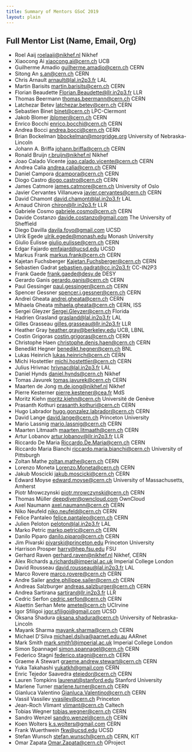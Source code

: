 ```yaml
---
title: Summary of Mentors GSoC 2019
layout: plain
---
```


## Full Mentor List (Name, Email, Org)

- Roel Aaij [roelaaij@nikhef.nl](mailto:roelaaij@nikhef.nl) Nikhef
- Xiaocong Ai [xiaocong.ai@cern.ch](mailto:xiaocong.ai@cern.ch) UCB
- Guilherme Amadio [guilherme.amadio@cern.ch](mailto:guilherme.amadio@cern.ch)
  CERN
- Sitong An [s.an@cern.ch](mailto:s.an@cern.ch) CERN
- Chris Arnault [arnault@lal.in2p3.fr](mailto:arnault@lal.in2p3.fr) LAL
- Martin Barisits [martin.barisits@cern.ch](mailto:martin.barisits@cern.ch) CERN
- Florian Beaudette
  [Florian.Beaudette@llr.in2p3.fr](mailto:Florian.Beaudette@llr.in2p3.fr) LLR
- Thomas Beermann [thomas.beermann@cern.ch](mailto:thomas.beermann@cern.ch) CERN
- Latchezar Betev [latchezar.betev@cern.ch](mailto:latchezar.betev@cern.ch) CERN
- Sebastien Binet [binet@cern.ch](mailto:binet@cern.ch) LPC-Clermont
- Jakob Blomer [jblomer@cern.ch](mailto:jblomer@cern.ch) CERN
- Enrico Bocchi [enrico.bocchi@cern.ch](mailto:enrico.bocchi@cern.ch) CERN
- Andrea Bocci [andrea.bocci@cern.ch](mailto:andrea.bocci@cern.ch) CERN
- Brian Bockelman [bbockelman@morgridge.org](mailto:bbockelman@morgridge.org)
  University of Nebraska-Lincoln
- Johann A. Briffa [johann.briffa@cern.ch](mailto:johann.briffa@cern.ch) CERN
- Ronald Bruijn [r.bruijn@nikhef.nl](mailto:r.bruijn@nikhef.nl) Nikhef
- Joao Calado Vicente
  [joao.calado.vicente@cern.ch](mailto:joao.calado.vicente@cern.ch) CERN
- Andrea Calia [andrea.calia@cern.ch](mailto:andrea.calia@cern.ch) CERN
- Daniel Campora [dcampora@cern.ch](mailto:dcampora@cern.ch) CERN
- Diogo Castro [diogo.castro@cern.ch](mailto:diogo.castro@cern.ch) CERN
- James Catmore [james.catmore@cern.ch](mailto:james.catmore@cern.ch) University
  of Oslo
- Javier Cervantes Villanueva
  [javier.cervantes@cern.ch](mailto:javier.cervantes@cern.ch) CERN
- David Chamont [david.chamont@lal.in2p3.fr](mailto:david.chamont@lal.in2p3.fr)
  LAL
- Arnaud Chiron [chiron@llr.in2p3.fr](mailto:chiron@llr.in2p3.fr) LLR
- Gabriele Cosmo [gabriele.cosmo@cern.ch](mailto:gabriele.cosmo@cern.ch) CERN
- Davide Costanzo [davide.costanzo@gmail.com](mailto:davide.costanzo@gmail.com)
  The University of Sheffield
- Diego Davilla [davila.foyo@gmail.com](mailto:davila.foyo@gmail.com) UCSD
- Ulrik Egede [ulrik.egede@monash.edu](mailto:ulrik.egede@monash.edu) Monash
  University
- Giulio Eulisse [giulio.eulisse@cern.ch](mailto:giulio.eulisse@cern.ch) CERN
- Edgar Fajardo [emfajard@ucsd.edu](mailto:emfajard@ucsd.edu) UCSD
- Markus Frank [markus.frank@cern.ch](mailto:markus.frank@cern.ch) CERN
- Kajetan Fuchsberger
  [Kajetan.Fuchsberger@cern.ch](mailto:Kajetan.Fuchsberger@cern.ch) CERN
- Sebastien Gadrat
  [sebastien.gadrat@cc.in2p3.fr](mailto:sebastien.gadrat@cc.in2p3.fr) CC-IN2P3
- Frank Gaede <frank.gaede@desy.de> DESY
- Gerardo Ganis [gerardo.ganis@cern.ch](mailto:gerardo.ganis@cern.ch) CERN
- Paul Gessinger [paul.gessinger@cern.ch](mailto:paul.gessinger@cern.ch) CERN
- Spencer Gessner [spencer.j.gessner@cern.ch](mailto:spencer.j.gessner@cern.ch)
  CERN
- Andrei Gheata [andrei.gheata@cern.ch](mailto:andrei.gheata@cern.ch) CERN
- Mihaela Gheata [mihaela.gheata@cern.ch](mailto:mihaela.gheata@cern.ch) CERN,
  ISS
- Sergei Gleyzer [Sergei.Gleyzer@cern.ch](mailto:Sergei.Gleyzer@cern.ch) Florida
- Hadrien Grasland [grasland@lal.in2p3.fr](mailto:grasland@lal.in2p3.fr) LAL
- Gilles Grasseau
  [gilles.grasseau@llr.in2p3.fr](mailto:gilles.grasseau@llr.in2p3.fr) LLR
- Heather Gray [heather.gray@berkeley.edu](mailto:heather.gray@berkeley.edu)
  UCB, LBNL
- Costin Grigoras [costin.grigoras@cern.ch](mailto:costin.grigoras@cern.ch) CERN
- Christophe Haen
  [christophe.denis.haen@cern.ch](mailto:christophe.denis.haen@cern.ch) CERN
- Benedikt Hegner <benedikt.hegner@cern.ch> BNL
- Lukas Heinrich [lukas.heinrich@cern.ch](mailto:lukas.heinrich@cern.ch) CERN
- Michi Hostettler [michi.hostettler@cern.ch](mailto:michi.hostettler@cern.ch)
  CERN
- Julius Hrivnac [hrivnac@lal.in2p3.fr](mailto:hrivnac@lal.in2p3.fr) LAL
- Daniel Hynds [daniel.hynds@cern.ch](mailto:daniel.hynds@cern.ch) Nikhef
- Tomas Javurek [tomas.javurek@cern.ch](mailto:tomas.javurek@cern.ch) CERN
- Maarten de Jong [m.de.jong@nikhef.nl](mailto:m.de.jong@nikhef.nl) Nikhef
- Pierre Kesterner [pierre.kestener@cea.fr](mailto:pierre.kestener@cea.fr) MdS
- Moritz Kiehn [moritz.kiehn@cern.ch](mailto:moritz.kiehn@cern.ch) Université de
  Genève
- Prasanth Kothuri [prasanth.kothuri@cern.ch](mailto:prasanth.kothuri@cern.ch)
  CERN
- Hugo Labrador
  [hugo.gonzalez.labrador@cern.ch](mailto:hugo.gonzalez.labrador@cern.ch) CERN
- David Lange [david.lange@cern.ch](mailto:david.lange@cern.ch) Princeton
  University
- Mario Lassnig [mario.lassnig@cern.ch](mailto:mario.lassnig@cern.ch) CERN
- Maarten Litmaath [maarten.litmaath@cern.ch](mailto:maarten.litmaath@cern.ch)
  CERN
- Artur Lobanov [artur.lobanov@llr.in2p3.fr](mailto:artur.lobanov@llr.in2p3.fr)
  LLR
- Riccardo De Maria
  [Riccardo.De.Maria@cern.ch](mailto:Riccardo.De.Maria@cern.ch) CERN
- Riccardo Maria Bianchi
  [riccardo.maria.bianchi@cern.ch](mailto:riccardo.maria.bianchi@cern.ch)
  University of Pittsburgh
- Zoltan Mathe [zoltan.mathe@cern.ch](mailto:zoltan.mathe@cern.ch) CERN
- Lorenzo Moneta [Lorenzo.Moneta@cern.ch](mailto:Lorenzo.Moneta@cern.ch) CERN
- Jakub Moscicki [jakub.moscicki@cern.ch](mailto:jakub.moscicki@cern.ch) CERN
- Edward Moyse [edward.moyse@cern.ch](mailto:edward.moyse@cern.ch) University of
  Massachusetts, Amherst
- Piotr Mrowczynski
  [piotr.mrowczynski@cern.ch](mailto:piotr.mrowczynski@cern.ch) CERN
- Thomas Müller [deepdiver@owncloud.com](mailto:deepdiver@owncloud.com) OwnCloud
- Axel Naumann [axel.naumann@cern.ch](mailto:axel.naumann@cern.ch) CERN
- Niko Neufeld [niko.neufeld@cern.ch](mailto:niko.neufeld@cern.ch) CERN
- Felice Pantaleo [felice.pantaleo@cern.ch](mailto:felice.pantaleo@cern.ch) CERN
- Julien Peloton [peloton@lal.in2p3.fr](mailto:peloton@lal.in2p3.fr) LAL
- Marko Petric [marko.petric@cern.ch](mailto:marko.petric@cern.ch) CERN
- Danilo Piparo [danilo.piparo@cern.ch](mailto:danilo.piparo@cern.ch) CERN
- Jim Pivarski [pivarski@princeton.edu](mailto:pivarski@princeton.edu) Princeton
  University
- Harrison Prosper [harry@hep.fsu.edu](mailto:harry@hep.fsu.edu) FSU
- Gerhard Raven [gerhard.raven@nikhef.nl](mailto:gerhard.raven@nikhef.nl)
  Nikhef, CERN
- Alex Richards [a.richards@imperial.ac.uk](mailto:a.richards@imperial.ac.uk)
  Imperial College London
- David Rousseau
  [david.rousseau@lal.in2p3.fr](mailto:david.rousseau@lal.in2p3.fr) LAL
- Marco Rovere [marco.rovere@cern.ch](mailto:marco.rovere@cern.ch) CERN
- Andre Sailer
  [andre.philippe.sailer@cern.ch](mailto:andre.philippe.sailer@cern.ch) CERN
- Andreas Salzburger
  [andreas.salzburger@cern.ch](mailto:andreas.salzburger@cern.ch) CERN
- Andrea Sartirana [sartiran@llr.in2p3.fr](mailto:sartiran@llr.in2p3.fr) LLR
- Cedric Serfon [cedric.serfon@cern.ch](mailto:cedric.serfon@cern.ch) CERN
- Alaettin Serhan Mete [amete@cern.ch](mailto:amete@cern.ch) UCIrvine
- Igor Sfiligoi [igor.sfiligoi@gmail.com](mailto:igor.sfiligoi@gmail.com) UCSD
- Oksana Shadura [oksana.shadura@cern.ch](mailto:oksana.shadura@cern.ch)
  University of Nebraska-Lincoln
- Mayank Sharma [mayank.sharma@cern.ch](mailto:mayank.sharma@cern.ch) CERN
- Michael D'Silva
  [michael.dsilva@aarnet.edu.au](mailto:michael.dsilva@aarnet.edu.au) AARnet
- Mark Smith [mark.smith1@imperial.ac.uk](mailto:mark.smith1@imperial.ac.uk)
  Imperial College London
- Simon Spannagel [simon.spannagel@cern.ch](mailto:simon.spannagel@cern.ch) CERN
- Federico Stagni [federico.stagni@cern.ch](mailto:federico.stagni@cern.ch) CERN
- Graeme A Stewart <graeme.andrew.stewart@cern.ch> CERN
- Yuka Takahashi [yukatkh@gmail.com](mailto:yukatkh@gmail.com) CERN
- Enric Tejedor Saavedra [etejedor@cern.ch](mailto:etejedor@cern.ch) CERN
- Lauren Tompkins [laurenat@stanford.edu](mailto:laurenat@stanford.edu) Stanford
  University
- Marlene Turner [marlene.turner@cern.ch](mailto:marlene.turner@cern.ch) CERN
- Gianluca Valentino
  [Gianluca.Valentino@cern.ch](mailto:Gianluca.Valentino@cern.ch) CERN
- Vassil Vassilev [vvasilev@cern.ch](mailto:vvasilev@cern.ch) Princeton
- Jean-Roch Vlimant [vlimant@cern.ch](mailto:vlimant@cern.ch) Caltech
- Tobias Wegner [tobias.wegner@cern.ch](mailto:tobias.wegner@cern.ch) CERN
- Sandro Wenzel [sandro.wenzel@cern.ch](mailto:sandro.wenzel@cern.ch) CERN
- Koen Wolters [k.s.wolters@gmail.com](mailto:k.s.wolters@gmail.com) CERN
- Frank Wuerthwein [fkw@ucsd.edu](mailto:fkw@ucsd.edu) UCSD
- Stefan Wunsch [stefan.wunsch@cern.ch](mailto:stefan.wunsch@cern.ch) CERN, KIT
- Omar Zapata [Omar.Zapata@cern.ch](mailto:Omar.Zapata@cern.ch) OProject
